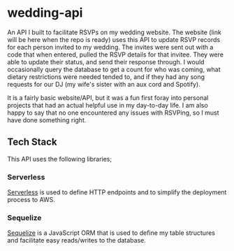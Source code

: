 # wedding-api
An API I built to facilitate RSVPs on my wedding website. The website (link will be here when the repo is ready) uses this API to update RSVP records for each person invited to my wedding. The invites were sent out with a code that when entered, pulled the RSVP details for that invitee. They were able to update their status, and send their response through. I would occasionally query the database to get a count for who was coming, what dietary restrictions were needed tended to, and if they had any song requests for our DJ (my wife's sister with an aux cord and Spotify).

It is a fairly basic website/API, but it was a fun first foray into personal projects that had an actual helpful use in my day-to-day life. I am also happy to say that no one encountered any issues with RSVPing, so I must have done something right.

## Tech Stack
This API uses the following libraries;

### Serverless
[Serverless](https://www.serverless.com/framework) is used to define HTTP endpoints and to simplify the deployment process to AWS.

### Sequelize
[Sequelize](https://sequelize.org/) is a JavaScript ORM that is used to define my table structures and facilitate easy reads/writes to the database.

